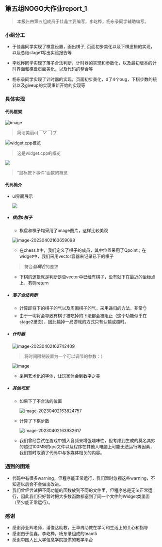## 第五组NOGO大作业report_1

> 本报告由第五组成员于佳鑫主要编写，李屹桦，杨东录同学辅助编写。

### 小组分工

* 于佳鑫同学实现了棋盘设置，画出棋子, 页面初步美化以及下棋逻辑的实现，以及总结stage1写出实验报告等

* 李屹桦同学实现了落子合法判断，计时器的实现和参数化，以及最初版本的计时界面和棋盘页面美化，以及代码的整合等

* 杨东录同学实现了计时器的实现，页面初步美化，d了4个bug，下棋步数的统计以及giveup的实现重新开始的实现等

### 具体实现
#### 代码框架

![image](./images/1.png)

> 简洁美丽o(*￣▽￣*)ブ

![widget.cpp概览](./images/2.png)

> 这是widget.cpp的概览

![](./images/3.png)

> ”鼠标按下事件“函数的概览

#### 代码简介

* ui界面展示

  ![](./images/9.png)

* ##### 棋盘&棋子

  * 棋盘和棋子均采用了image图片，这样比较美观

   ![image-20230402163659098](./images/4.png)

  * 在chess.h中，我们定义了棋子的成员，其中位置采用了Qpoint；在widget中，我们采用vector容器来记录已下的棋子

  > 符合***低耦合***的要求

  * 下棋的逻辑就是判断是否vector中已经有棋子，没有就下在最近的坐标点上，有则return

* ##### 落子合法判断

  * 计算即将下的棋子的气以及周围棋子的气，采用递归的方法，非常👌
  * 由于一切将会导致有棋子被吃掉的下法都会被阻止（这个功能似乎在stage2里面），因此输掉一局游戏的方式只有认输或超时。

* ##### 计时器

  ![image-20230402162742409](./images/5.png)

  > 将时间限制设置为一个可以调节的参数：）

  ![image](./images/6.png)

  * 采用艺术化的字体，让玩家体会到数字之美

* ##### 其他巧思

  * 如果下了不合法的位置

    ![image-20230402163824757](./images/7.png)

  * 计算了下棋步数

    ![image-20230402163932617](./images/8.png)
    
  * 我们曾经尝试在游戏中插入音频来增强趣味性，但考虑到生成的莫名其妙的超过100MB的qrc文件以及程序在其他人电脑上可能无法运行等因素，我们暂时取消了代码中与多媒体相关的内容。

### 遇到的困难

* 代码中有很多warning，但程序能正常运行，我们暂时忽视这些warning，不知道以后会不会做出改进。
* 我们曾经尝试把不同功能的函数放到不同的文件里，但程序总是无法正常运行，因此我们只好暂时把大多数函数都塞到了同一个文件的Widget类里面（至少能正常运行）。

### 感谢

* 感谢孙亚辉老师，潘俊达助教，王卓冉助教在学习和生活上的关心和指导
* 感谢由于佳鑫，李屹桦，杨东录组成的team5
* 感谢中国人民大学信息学院提供的教学平台





